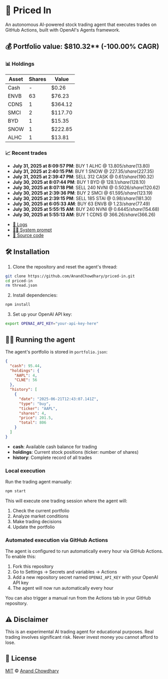 # 🤖 Priced In

An autonomous AI-powered stock trading agent that executes trades on GitHub Actions, built with OpenAI's Agents framework.

<!-- auto start -->

## 💰 Portfolio value: $810.32** (-100.00% CAGR)

### 📊 Holdings

| Asset | Shares | Value |
|-------|--------|-------|
| Cash | - | $0.26 |
| ENVB | 63 | $76.23 |
| CDNS | 1 | $364.12 |
| SMCI | 2 | $117.70 |
| BYD | 1 | $15.35 |
| SNOW | 1 | $222.85 |
| ALHC | 1 | $13.81 |

### 📈 Recent trades

- **July 31, 2025 at 8:09:57 PM**: BUY 1 ALHC @ $13.805/share ($13.80)
- **July 31, 2025 at 2:40:15 PM**: BUY 1 SNOW @ $227.35/share ($227.35)
- **July 31, 2025 at 2:39:47 PM**: SELL 312 CASK @ $0.61/share ($190.32)
- **July 30, 2025 at 8:07:44 PM**: BUY 1 BYD @ $128.1/share ($128.10)
- **July 30, 2025 at 8:07:18 PM**: SELL 240 NVNI @ $0.5026/share ($120.62)
- **July 30, 2025 at 2:39:36 PM**: BUY 2 SMCI @ $61.595/share ($123.19)
- **July 30, 2025 at 2:39:15 PM**: SELL 185 STAI @ $0.98/share ($181.30)
- **July 30, 2025 at 6:05:33 AM**: BUY 63 ENVB @ $1.23/share ($77.49)
- **July 30, 2025 at 5:55:15 AM**: BUY 240 NVNI @ $0.6445/share ($154.68)
- **July 30, 2025 at 5:55:13 AM**: BUY 1 CDNS @ $366.26/share ($366.26)

<!-- auto end -->

- [🧠 Logs](./agent.log)
- [🧑‍💻 System prompt](./system-prompt.md)
- [📁 Source code](./agent.ts)

## 🛠️ Installation

1. Clone the repository and reset the agent's thread:

```bash
git clone https://github.com/AnandChowdhary/priced-in.git
cd priced-in
rm thread.json
```

2. Install dependencies:

```bash
npm install
```

3. Set up your OpenAI API key:

```bash
export OPENAI_API_KEY="your-api-key-here"
```

## 🏃‍♂️ Running the agent

The agent's portfolio is stored in `portfolio.json`:

```json
{
  "cash": 95.44,
  "holdings": {
    "AAPL": 4,
    "CLNE": 56
  },
  "history": [
    {
      "date": "2025-06-21T12:43:07.141Z",
      "type": "buy",
      "ticker": "AAPL",
      "shares": 4,
      "price": 201.5,
      "total": 806
    }
  ]
}
```

- **cash**: Available cash balance for trading
- **holdings**: Current stock positions (ticker: number of shares)
- **history**: Complete record of all trades

### Local execution

Run the trading agent manually:

```bash
npm start
```

This will execute one trading session where the agent will:

1. Check the current portfolio
2. Analyze market conditions
3. Make trading decisions
4. Update the portfolio

### Automated execution via GitHub Actions

The agent is configured to run automatically every hour via GitHub Actions. To enable this:

1. Fork this repository
2. Go to Settings → Secrets and variables → Actions
3. Add a new repository secret named `OPENAI_API_KEY` with your OpenAI API key
4. The agent will now run automatically every hour

You can also trigger a manual run from the Actions tab in your GitHub repository.

## ⚠️ Disclaimer

This is an experimental AI trading agent for educational purposes. Real trading involves significant risk. Never invest money you cannot afford to lose.

## 📄 License

[MIT](./LICENSE) © [Anand Chowdhary](https://anandchowdhary.com)
